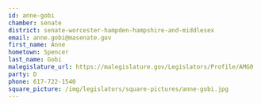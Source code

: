 ```yaml
---
id: anne-gobi
chamber: senate
district: senate-worcester-hampden-hampshire-and-middlesex
email: anne.gobi@masenate.gov
first_name: Anne
hometown: Spencer
last_name: Gobi
malegislature_url: https://malegislature.gov/Legislators/Profile/AMG0
party: D
phone: 617-722-1540
square_picture: /img/legislators/square-pictures/anne-gobi.jpg
---
```


